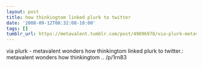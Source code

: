 ```yaml
---
layout: post
title: how thinkingtom linked plurk to twitter
date: '2008-09-12T08:32:08-10:00'
tags: []
tumblr_url: https://metavalent.tumblr.com/post/49896978/via-plurk-metavalent-wonders-how-thinkingtom
---
```

via plurk - metavalent wonders how thinkingtom linked plurk to twitter.: metavalent wonders how thinkingtom .. /p/1rn83

